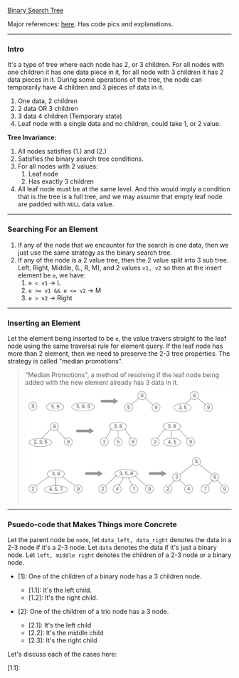 [Binary Search Tree](Binary%20Search%20Tree.md)

Major references: [here](https://iq.opengenus.org/2-3-trees/). Has code pics and explanations. 

---
### **Intro**

It's a type of tree where each node has 2, or 3 children. For all nodes with one children it has one data piece in it, for all node with 3 children it has 2 data pieces in it. During some operations of the tree, the node can temporarily have 4 children and 3 pieces of data in it. 

1. One data, 2 children
2. 2 data OR 3 children
3. 3 data 4 children (Temporary state)
4. Leaf node with a single data and no children, could take 1, or 2 value. 

**Tree Invariance:** 
1. All nodes satisfies (1.) and (2.)
2. Satisfies the binary search tree conditions. 
3. For all nodes with 2 values: 
	1. Leaf node 
	2. Has exactly 3 children 
4. All leaf node must be at the same level. And this would imply a condition that is the tree is a full tree, and we may assume that empty leaf node are padded with `NULL` data value. 

---
### **Searching For an Element**

1. If any of the node that we encounter for the search is one data, then we just use the same strategy as the binary search tree. 
2. If any of the node is a 2 value tree, then the 2 value split into 3 sub tree. Left, Right, Middle, (L, R, M), and 2 values `v1, v2` so then at the insert element be `e`, we have: 
	1. `e < v1` -> L
	2. `e >= v1 && e <= v2` -> M
	3. `e > v2` -> Right


---
### **Inserting an Element**

Let the element being inserted to be `e`, the value travers straight to the leaf node using the same traversal rule for element query. If the leaf node has more than 2 element, then we need to preserve the 2-3 tree properties. The strategy is called "median promotions". 
> "Median Promotions", a method of resolving if the leaf node being added with the new element already has 3 data in it.  ![median-promote](median-promote.png)
	



---
### **Psuedo-code that Makes Things more Concrete**
Let the parent node be `node`, let `data_left, data_right` denotes the data in a 2-3 node if it's a 2-3 node. Let `data` denotes the data if it's just a binary node. Let `left, middle right` denotes the children of a 2-3 node or a binary node. 

* \[1\]: One of the children of a binary node has a 3 children node. 
	* \[1.1\]: It's the left child.
	* \[1.2\]: It's the right child.

* \[2\]: One of the children of a trio node has a 3 node. 
	* \[2.1\]: It's the left child 
	* \[2.2\]: It's the middle child
	* \[2.3\]: It's the right child

Let's discuss each of the cases here: 

\[1.1\]: 
```julia

```





